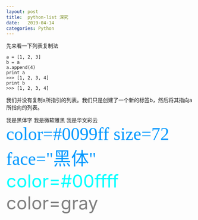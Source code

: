 ```yaml
---
layout: post
title:  python-list 深究
date:   2019-04-14
categories: Python
---
```


<!-- MarkdownTOC -->



先来看一下列表复制法
```
a = [1, 2, 3]
b = a
a.append(4)
print a
>>> [1, 2, 3, 4]
print b
>>> [1, 2, 3, 4]
```
我们并没有复制a所指引的列表。我们只是创建了一个新的标签b，然后将其指向a所指向的列表。

<font face="黑体">我是黑体字</font>
<font face="微软雅黑">我是微软雅黑</font>
<font face="STCAIYUN">我是华文彩云</font>
<font color=#0099ff size=7 face="黑体">color=#0099ff size=72 face="黑体"</font>
<font color=#00ffff size=72>color=#00ffff</font>
<font color=gray size=72>color=gray</font>




